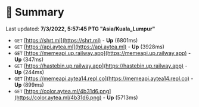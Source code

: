 # 📖 Summary
Last updated: **7/3/2022, 5:57:45 PTG "Asia/Kuala_Lumpur"**

- `GET` [https://shrt.ml](https://shrt.ml) - **Up** (6801ms)
- `GET` [https://api.aytea.ml](https://api.aytea.ml) - **Up** (3928ms)
- `GET` [https://memeapi.up.railway.app](https://memeapi.up.railway.app) - **Up** (347ms)
- `GET` [https://hastebin.up.railway.app](https://hastebin.up.railway.app) - **Up** (244ms)
- `GET` [https://memeapi.aytea14.repl.co](https://memeapi.aytea14.repl.co) - **Up** (899ms)
- `GET` [https://color.aytea.ml/4b31d6.png](https://color.aytea.ml/4b31d6.png) - **Up** (5713ms)
